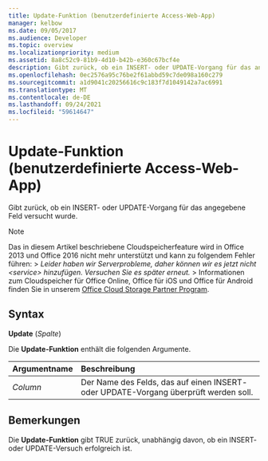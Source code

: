 ```yaml
---
title: Update-Funktion (benutzerdefinierte Access-Web-App)
manager: kelbow
ms.date: 09/05/2017
ms.audience: Developer
ms.topic: overview
ms.localizationpriority: medium
ms.assetid: 8a8c52c9-81b9-4d10-b42b-e360c67bcf4e
description: Gibt zurück, ob ein INSERT- oder UPDATE-Vorgang für das angegebene Feld versucht wurde.
ms.openlocfilehash: 0ec2576a95c76be2f61abbd59c7de098a160c279
ms.sourcegitcommit: a1d9041c20256616c9c183f7d1049142a7ac6991
ms.translationtype: MT
ms.contentlocale: de-DE
ms.lasthandoff: 09/24/2021
ms.locfileid: "59614647"
---
```

# <a name="update-function-access-custom-web-app"></a>Update-Funktion (benutzerdefinierte Access-Web-App)

Gibt zurück, ob ein INSERT- oder UPDATE-Vorgang für das angegebene Feld versucht wurde.
  
> [!NOTE]
> Das in diesem Artikel beschriebene Cloudspeicherfeature wird in Office 2013 und Office 2016 nicht mehr unterstützt und kann zu folgendem Fehler führen: > *Leider haben wir Serverprobleme, daher können wir es jetzt nicht \<service\> hinzufügen. Versuchen Sie es später erneut.* > Informationen zum Cloudspeicher für Office Online, Office für iOS und Office für Android finden Sie in unserem [Office Cloud Storage Partner Program](https://dev.office.com/programs/officecloudstorage). 
  
## <a name="syntax"></a>Syntax

 **Update** (*Spalte*) 
  
Die **Update-Funktion** enthält die folgenden Argumente. 
  
|**Argumentname**|**Beschreibung**|
|:-----|:-----|
| *Column*  <br/> |Der Name des Felds, das auf einen INSERT- oder UPDATE-Vorgang überprüft werden soll.  <br/> |
   
## <a name="remarks"></a>Bemerkungen

Die **Update-Funktion** gibt TRUE zurück, unabhängig davon, ob ein INSERT- oder UPDATE-Versuch erfolgreich ist. 
  

